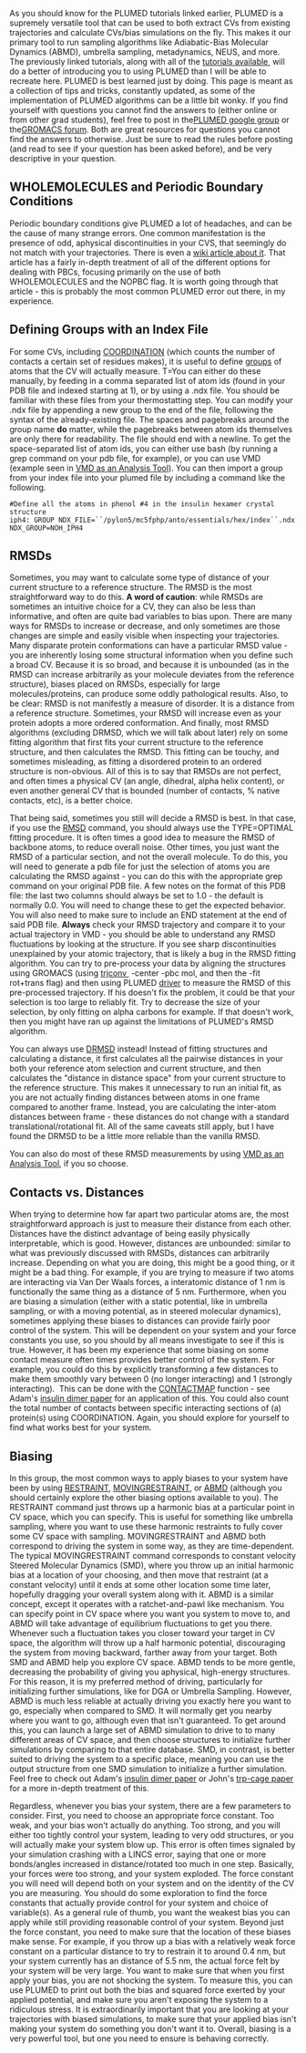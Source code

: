 As you should know for the PLUMED tutorials linked earlier, PLUMED is a supremely versatile tool that can be used to both extract CVs from existing trajectories and calculate CVs/bias simulations on the fly. This makes it our primary tool to run sampling algorithms like Adiabatic-Bias Molecular Dynamics (ABMD), umbrella sampling, metadynamics, NEUS, and more. The previously linked tutorials, along with all of the [tutorials available ](https://www.plumed.org/doc-v2.5/user-doc/html/tutorials.html) will do a better of introducing you to using PLUMED than I will be able to recreate here. PLUMED is best learned just by doing. This page is meant as a collection of tips and tricks, constantly updated, as some of the implementation of PLUMED algorithms can be a little bit wonky. If you find yourself with questions you cannot find the answers to (either online or from other grad students), feel free to post in the[PLUMED google group](https://groups.google.com/g/plumed-users) or the[GROMACS forum](https://gromacs.bioexcel.eu/). Both are great resources for questions you cannot find the answers to otherwise. Just be sure to read the rules before posting (and read to see if your question has been asked before), and be very descriptive in your question. 

WHOLEMOLECULES and Periodic Boundary Conditions
-----------------------------------------------

Periodic boundary conditions give PLUMED a lot of headaches, and can be the cause of many strange errors. One common manifestation is the presence of odd, aphysical discontinuities in your CVS, that seemingly do not match with your trajectories. There is even a [wiki article about it](/display/thecookbook/%5BMD%5D+Strange+discontinuities+in+distances+or+RMSDs+in+my+trajectories). That article has a fairly in-depth treatment of all of the different options for dealing with PBCs, focusing primarily on the use of both WHOLEMOLECULES and the NOPBC flag. It is worth going through that article - this is probably the most common PLUMED error out there, in my experience. 

Defining Groups with an Index File
----------------------------------

For some CVs, including [COORDINATION](https://www.plumed.org/doc-v2.5/user-doc/html/_c_o_o_r_d_i_n_a_t_i_o_n.html) (which counts the number of contacts a certain set of residues makes), it is useful to define [groups](https://www.plumed.org/doc-v2.5/user-doc/html/_g_r_o_u_p.html) of atoms that the CV will actually measure. T=You can either do these manually, by feeding in a comma separated list of atom ids (found in your PDB file and indexed starting at 1), or by using a .ndx file. You should be familiar with these files from your thermostatting step. You can modify your .ndx file by appending a new group to the end of the file, following the syntax of the already-existing file. The spaces and pagebreaks around the group name **do** matter, while the pagebreaks between atom ids themselves are only there for readability. The file should end with a newline. To get the space-separated list of atom ids, you can either use bash (by running a grep command on your pdb file, for example), or you can use VMD (example seen in [VMD as an Analysis Tool](/display/thecookbook/VMD+as+an+Analysis+Tool)). You can then import a group from your index file into your plumed file by including a command like the following. 

    #Define all the atoms in phenol #4 in the insulin hexamer crystal structure
    iph4: GROUP NDX_FILE=``/pylon5/mc5fphp/anto/essentials/hex/index``.ndx NDX_GROUP=NOH_IPH4

RMSDs
-----

Sometimes, you may want to calculate some type of distance of your current structure to a reference structure. The RMSD is the most straightforward way to do this. **A word of caution**: while RMSDs are sometimes an intuitive choice for a CV, they can also be less than informative, and often are quite bad variables to bias upon. There are many ways for RMSDs to increase or decrease, and only sometimes are those changes are simple and easily visible when inspecting your trajectories. Many disparate protein conformations can have a particular RMSD value - you are inherently losing some structural information when you define such a broad CV. Because it is so broad, and because it is unbounded (as in the RMSD can increase arbitrarily as your molecule deviates from the reference structure), biases placed on RMSDs, especially for large molecules/proteins, can produce some oddly pathological results. Also, to be clear: RMSD is not manifestly a measure of disorder. It is a distance from a reference structure. Sometimes, your RMSD will increase even as your protein adopts a more ordered conformation. And finally, most RMSD algorithms (excluding DRMSD, which we will talk about later) rely on some fitting algorithm that first fits your current structure to the reference structure, and then calculates the RMSD. This fitting can be touchy, and sometimes misleading, as fitting a disordered protein to an ordered structure is non-obvious. All of this is to say that RMSDs are not perfect, and often times a physical CV (an angle, dihedral, alpha helix content), or even another general CV that is bounded (number of contacts, % native contacts, etc), is a better choice. 

That being said, sometimes you still will decide a RMSD is best. In that case, if you use the [RMSD](https://www.plumed.org/doc-v2.5/user-doc/html/_r_m_s_d.html) command, you should always use the TYPE=OPTIMAL fitting procedure. It is often times a good idea to measure the RMSD of backbone atoms, to reduce overall noise. Other times, you just want the RMSD of a particular section, and not the overall molecule. To do this, you will need to generate a pdb file for just the selection of atoms you are calculating the RMSD against - you can do this with the appropriate grep command on your original PDB file. A few notes on the format of this PDB file: the last two columns should always be set to 1.0 - the default is normally 0.0. You will need to change these to get the expected behavior. You will also need to make sure to include an END statement at the end of said PDB file. **Always** check your RMSD trajectory and compare it to your actual trajectory in VMD - you should be able to understand any RMSD fluctuations by looking at the structure. If you see sharp discontinuities unexplained by your atomic trajectory, that is likely a bug in the RMSD fitting algorithm. You can try to pre-process your data by aligning the structures using GROMACS (using [trjconv ](http://manual.gromacs.org/documentation/5.1/onlinehelp/gmx-trjconv.html) \-center -pbc mol, and then the -fit rot+trans flag) and then using PLUMED [driver](https://www.plumed.org/doc-v2.5/user-doc/html/driver.html) to measure the RMSD of this pre-processed trajectory. If his doesn't fix the problem, it could be that your selection is too large to reliably fit. Try to decrease the size of your selection, by only fitting on alpha carbons for example. If that doesn't work, then you might have ran up against the limitations of PLUMED's RMSD algorithm. 

You can always use [DRMSD](https://www.plumed.org/doc-v2.5/user-doc/html/_d_r_m_s_d.html) instead! Instead of fitting structures and calculating a distance, it first calculates all the pairwise distances in your both your reference atom selection and current structure, and then calculates the "distance in distance space" from your current structure to the reference structure. This makes it unnecessary to run an initial fit, as you are not actually finding distances between atoms in one frame compared to another frame. Instead, you are calculating the inter-atom distances between frame - these distances do not change with a standard translational/rotational fit. All of the same caveats still apply, but I have found the DRMSD to be a little more reliable than the vanilla RMSD. 

You can also do most of these RMSD measurements by using [VMD as an Analysis Tool](/display/thecookbook/VMD+as+an+Analysis+Tool), if you so choose. 

Contacts vs. Distances
----------------------

When trying to determine how far apart two particular atoms are, the most straightforward approach is just to measure their distance from each other. Distances have the distinct advantage of being easily physically interpretable, which is good. However, distances are unbounded: similar to what was previously discussed with RMSDs, distances can arbitrarily increase. Depending on what you are doing, this might be a good thing, or it might be a bad thing. For example, if you are trying to measure if two atoms are interacting via Van Der Waals forces, a interatomic distance of 1 nm is functionally the same thing as a distance of 5 nm. Furthermore, when you are biasing a simulation (either with a static potential, like in umbrella sampling, or with a moving potential, as in steered molecular dynamics), sometimes applying these biases to distances can provide fairly poor control of the system. This will be dependent on your system and your force constants you use, so you should by all means investigate to see if this is true. However, it has been my experience that some biasing on some contact measure often times provides better control of the system. For example, you could do this by explicitly transforming a few distances to make them smoothly vary between 0 (no longer interacting) and 1 (strongly interacting).  This can be done with the [CONTACTMAP](https://www.plumed.org/doc-v2.5/user-doc/html/_c_o_n_t_a_c_t_m_a_p.html) function - see Adam's [insulin dimer paper](https://pubs.acs.org/doi/10.1021/acs.jpcb.0c03521) for an application of this. You could also count the total number of contacts between specific interacting sections of (a) protein(s) using COORDINATION. Again, you should explore for yourself to find what works best for your system. 

Biasing
-------

In this group, the most common ways to apply biases to your system have been by using [RESTRAINT](https://www.plumed.org/doc-v2.5/user-doc/html/_r_e_s_t_r_a_i_n_t.html), [MOVINGRESTRAINT](https://www.plumed.org/doc-v2.5/user-doc/html/_m_o_v_i_n_g_r_e_s_t_r_a_i_n_t.html), or [ABMD](https://www.plumed.org/doc-v2.5/user-doc/html/_a_b_m_d.html) (although you should certainly explore the other biasing options available to you). The RESTRAINT command just throws up a harmonic bias at a particular point in CV space, which you can specify. This is useful for something like umbrella sampling, where you want to use these harmonic restraints to fully cover some CV space with sampling. MOVINGRESTRAINT and ABMD both correspond to driving the system in some way, as they are time-dependent. The typical MOVINGRESTRAINT command corresponds to constant velocity Steered Molecular Dynamics (SMD), where you throw up an initial harmonic bias at a location of your choosing, and then move that restraint (at a constant velocity) until it ends at some other location some time later, hopefully dragging your overall system along with it. ABMD is a similar concept, except it operates with a ratchet-and-pawl like mechanism. You can specify point in CV space where you want you system to move to, and ABMD will take advantage of equilibrium fluctuations to get you there. Whenever such a fluctuation takes you closer toward your target in CV space, the algorithm will throw up a half harmonic potential, discouraging the system from moving backward, farther away from your target. Both SMD and ABMD help you explore CV space. ABMD tends to be more gentle, decreasing the probability of giving you aphysical, high-energy structures. For this reason, it is my preferred method of driving, particularly for initializing further simulations, like for DGA or Umbrella Sampling. However, ABMD is much less reliable at actually driving you exactly here you want to go, especially when compared to SMD. It will normally get you nearby where you want to go, although even that isn't guaranteed. To get around this, you can launch a large set of ABMD simulation to drive to to many different areas of CV space, and then choose structures to initialize further simulations by comparing to that entire database. SMD, in contrast, is better suited to driving the system to a specific place, meaning you can use the output structure from one SMD simulation to initialize a further simulation. Feel free to check out Adam's [insulin dimer paper](https://pubs.acs.org/doi/10.1021/acs.jpcb.0c03521) or John's [trp-cage paper](https://pubs.acs.org/doi/abs/10.1021/acs.jctc.0c00933) for a more in-depth treatment of this.

Regardless, whenever you bias your system, there are a few parameters to consider. First, you need to choose an appropriate force constant. Too weak, and your bias won't actually do anything. Too strong, and you will either too tightly control your system, leading to very odd structures, or you will actually make your system blow up. This error is often times signaled by your simulation crashing with a LINCS error, saying that one or more bonds/angles increased in distance/rotated too much in one step. Basically, your forces were too strong, and your system exploded. The force constant you will need will depend both on your system and on the identity of the CV you are measuring. You should do some exploration to find the force constants that actually provide control for your system and choice of variable(s). As a general rule of thumb, you want the weakest bias you can apply while still providing reasonable control of your system. Beyond just the force constant, you need to make sure that the location of these biases make sense. For example, if you throw up a bias with a relatively weak force constant on a particular distance to try to restrain it to around 0.4 nm, but your system currently has an distance of 5.5 nm, the actual force felt by your system will be very large. You want to make sure that when you first apply your bias, you are not shocking the system. To measure this, you can use PLUMED to print out both the bias and squared force exerted by your applied potential, and make sure you aren't exposing the system to a ridiculous stress. It is extraordinarily important that you are looking at your trajectories with biased simulations, to make sure that your applied bias isn't making your system do something you don't want it to. Overall, biasing is a very powerful tool, but one you need to ensure is behaving correctly.